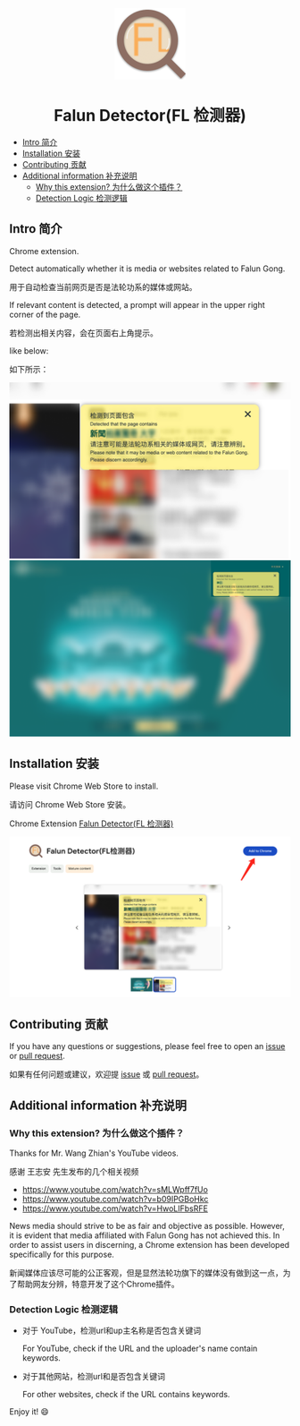 <p align="center">
  <img src="./images/fullIcon.png" alt="Falun Detector Logo"/>
</p>

<h1 align="center">
  Falun Detector(FL 检测器)
</h1>


<!-- @import "[TOC]" {cmd="toc" depthFrom=1 depthTo=6 orderedList=false} -->

<!-- code_chunk_output -->

- [Intro 简介](#intro-简介)
- [Installation 安装](#installation-安装)
- [Contributing 贡献](#contributing-贡献)
- [Additional information 补充说明](#additional-information-补充说明)
  - [Why this extension? 为什么做这个插件？](#why-this-extension-为什么做这个插件)
  - [Detection Logic 检测逻辑](#detection-logic-检测逻辑)

<!-- /code_chunk_output -->


## Intro 简介

Chrome extension.

Detect automatically whether it is media or websites related to Falun Gong.

用于自动检查当前网页是否是法轮功系的媒体或网站。

If relevant content is detected, a prompt will appear in the upper right corner of the page.

若检测出相关内容，会在页面右上角提示。

like below:

如下所示：

![](./assets/sample.png)
![](./assets/sample2.png)

## Installation 安装

Please visit Chrome Web Store to install.

请访问 Chrome Web Store 安装。

Chrome Extension [Falun Detector(FL 检测器)](https://chromewebstore.google.com/detail/falun-detectorfl%E6%A3%80%E6%B5%8B%E5%99%A8/offfnjcopfmjjlgicomblholdioonenc)

![](./assets/installation.jpg)

## Contributing 贡献

If you have any questions or suggestions, please feel free to open an [issue](https://github.com/Gaohaoyang/falun-detector/issues) or [pull request](https://github.com/Gaohaoyang/falun-detector/pulls).

如果有任何问题或建议，欢迎提 [issue](https://github.com/Gaohaoyang/falun-detector/issues) 或 [pull request](https://github.com/Gaohaoyang/falun-detector/pulls)。

## Additional information 补充说明

### Why this extension? 为什么做这个插件？

Thanks for Mr. Wang Zhian's YouTube videos.

感谢 王志安 先生发布的几个相关视频

- https://www.youtube.com/watch?v=sMLWpff7fUo
- https://www.youtube.com/watch?v=b09IPGBoHkc
- https://www.youtube.com/watch?v=HwoLIFbsRFE

News media should strive to be as fair and objective as possible. However, it is evident that media affiliated with Falun Gong has not achieved this. In order to assist users in discerning, a Chrome extension has been developed specifically for this purpose.

新闻媒体应该尽可能的公正客观，但是显然法轮功旗下的媒体没有做到这一点，为了帮助网友分辨，特意开发了这个Chrome插件。

### Detection Logic 检测逻辑

- 对于 YouTube，检测url和up主名称是否包含关键词

  For YouTube, check if the URL and the uploader's name contain keywords.

- 对于其他网站，检测url和是否包含关键词

  For other websites, check if the URL contains keywords.


Enjoy it! :smile:
